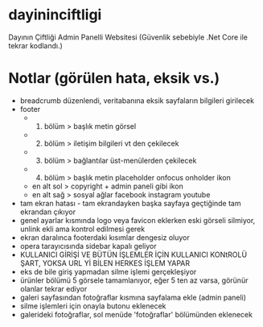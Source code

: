 # dayininciftligi
 Dayının Çiftliği Admin Panelli Websitesi
 (Güvenlik sebebiyle .Net Core ile tekrar kodlandı.)
# Notlar (görülen hata, eksik vs.)
- breadcrumb düzenlendi, veritabanına eksik sayfaların bilgileri girilecek
- footer
    - 1. bölüm > başlık metin görsel
    - 2. bölüm > iletişim bilgileri vt den çekilecek
    - 3. bölüm > bağlantılar üst-menülerden çekilecek
    - 4. bölüm > başlık metin placeholder onfocus onholder ikon
    - en alt sol > copyright + admin paneli gibi ikon
    - en alt sağ > sosyal ağlar facebook instagram youtube
- tam ekran hatası - tam ekrandayken başka sayfaya geçtiğinde tam ekrandan çıkıyor
- genel ayarlar kısmında logo veya favicon eklerken eski görseli silmiyor, unlink ekli ama kontrol edilmesi gerek
- ekran daralınca footerdaki kısımlar dengesiz oluyor
- opera tarayıcısında sidebar kapalı geliyor
- KULLANICI GİRİŞİ VE BÜTÜN İŞLEMLER İÇİN KULLANICI KONtROLÜ ŞART, YOKSA URL Yİ BİLEN HERKES İŞLEM YAPAR
- eks de bile giriş yapmadan silme işlemi gerçekleşiyor
- ürünler bölümü 5 görsele tamamlanıyor, eğer 5 ten az varsa, görünür olanlar tekrar ediyor
- galeri sayfasından fotoğraflar kısmına sayfalama ekle (admin paneli)
- silme işlemleri için onayla butonu eklenecek
- galerideki fotoğraflar, sol menüde 'fotoğraflar' bölümünden eklenecek